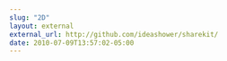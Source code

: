 ```yaml
---
slug: "2D"
layout: external
external_url: http://github.com/ideashower/sharekit/
date: 2010-07-09T13:57:02-05:00
---
```

